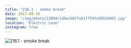 ```yaml
---
title: "216.1 - smoke break"
date: 2017-08-30
image: "/img/photo/1309dc1d9acb07fe61ff59fe59510065.jpg"
location: "Electric Lane"
instagram: true
---
```


![216.1 - smoke break](/img/photo/1309dc1d9acb07fe61ff59fe59510065.jpg)
